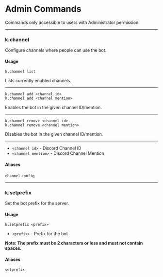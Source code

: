 # Admin Commands
Commands only accessible to users with Administrator permission.

***

### k.channel
Configure channels where people can use the bot.

#### Usage
```
k.channel list
```
Lists currently enabled channels.

***

```
k.channel add <channel id>
k.channel add <channel mention>
```
Enables the bot in the given channel ID/mention.

***

```
k.channel remove <channel id>
k.channel remove <channel mention>
```
Disables the bot in the given channel ID/mention.

***

- `<channel id>` - Discord Channel ID
- `<channel mention>` - Discord Channel Mention

#### Aliases
`channel` `config`

***

### k.setprefix
Set the bot prefix for the server.

#### Usage
```
k.setprefix <prefix>
```

- `<prefix>` - Prefix for the bot

**Note: The prefix must be 2 characters or less and must not contain spaces.**

#### Aliases
`setprefix`
